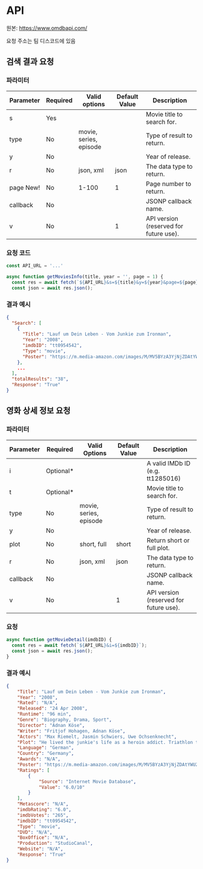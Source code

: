 # API

원본: https://www.omdbapi.com/

요청 주소는 팀 디스코드에 있음

## 검색 결과 요청

### 파라미터

Parameter | Required | Valid options | Default Value | Description
-- | -- | -- | -- | --
s | Yes |   | <empty> | Movie title to search for.
type | No | movie, series, episode | <empty> | Type of result to return.
y | No |   | <empty> | Year of release.
r | No | json, xml | json | The data type to return.
page New! | No | 1-100 | 1 | Page number to return.
callback | No |   | <empty> | JSONP callback name.
v | No |   | 1 | API version (reserved for future use).

### 요청 코드

```js
const API_URL = '...'  

async function getMoviesInfo(title, year = '', page = 1) {
  const res = await fetch(`${API_URL}&s=${title}&y=${year}&page=${page}`);
  const json = await res.json();
```
### 결과 예시

```json
{
  "Search": [ 
    {
      "Title": "Lauf um Dein Leben - Vom Junkie zum Ironman",
      "Year": "2008",
      "imdbID": "tt0954542",
      "Type": "movie",
      "Poster": "https://m.media-amazon.com/images/M/MV5BYzA3YjNjZDAtYWU2MC00YmIyLTkzMjEtOGE5YmIyZmYxODIzXkEyXkFqcGc@._V1_SX300.jpg"
    },
    ...
  ],
  "totalResults": "38",
  "Response": "True"
}
```

## 영화 상세 정보 요청

### 파라미터

Parameter | Required | Valid Options | Default Value | Description
-- | -- | -- | -- | --
i | Optional* |   | <empty> | A valid IMDb ID (e.g. tt1285016)
t | Optional* |   | <empty> | Movie title to search for.
type | No | movie, series, episode | <empty> | Type of result to return.
y | No |   | <empty> | Year of release.
plot | No | short, full | short | Return short or full plot.
r | No | json, xml | json | The data type to return.
callback | No |   | <empty> | JSONP callback name.
v | No |   | 1 | API version (reserved for future use).


### 요청

```js
async function getMovieDetail(imdbID) {
  const res = await fetch(`${API_URL}&i=${imdbID}`);
  const json = await res.json();
}
```

### 결과 예시

```json
{
    "Title": "Lauf um Dein Leben - Vom Junkie zum Ironman",
    "Year": "2008",
    "Rated": "N/A",
    "Released": "24 Apr 2008",
    "Runtime": "96 min",
    "Genre": "Biography, Drama, Sport",
    "Director": "Adnan Köse",
    "Writer": "Fritjof Hohagen, Adnan Köse",
    "Actors": "Max Riemelt, Jasmin Schwiers, Uwe Ochsenknecht",
    "Plot": "He lived the junkie's life as a heroin addict. Triathlon transformed him. Biopic of the record breaking Ironman Andreas Niedrig.",
    "Language": "German",
    "Country": "Germany",
    "Awards": "N/A",
    "Poster": "https://m.media-amazon.com/images/M/MV5BYzA3YjNjZDAtYWU2MC00YmIyLTkzMjEtOGE5YmIyZmYxODIzXkEyXkFqcGc@._V1_SX300.jpg",
    "Ratings": [
        {
            "Source": "Internet Movie Database",
            "Value": "6.0/10"
        }
    ],
    "Metascore": "N/A",
    "imdbRating": "6.0",
    "imdbVotes": "265",
    "imdbID": "tt0954542",
    "Type": "movie",
    "DVD": "N/A",
    "BoxOffice": "N/A",
    "Production": "StudioCanal",
    "Website": "N/A",
    "Response": "True"
}
```